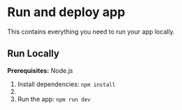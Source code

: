 # Run and deploy app

This contains everything you need to run your app locally.

## Run Locally

**Prerequisites:**  Node.js


1. Install dependencies:
   `npm install`
2. 
3. Run the app:
   `npm run dev`
